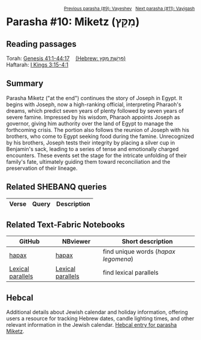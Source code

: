 <span style="float: right;"><sup><a href="../09%20-%20Vayeshev">Previous parasha (#9): Vayeshev</a> &nbsp;&nbsp;<a href="../11%20-%20Vayigash">Next parasha (#11): Vayigash</a></sup></span>

# Parasha #10: Miketz (מִקֵּץ) <a name="start"></a>

## Reading passages

Torah: <a href="https://www.stepbible.org/?q=version=NASB2020|reference=Gen.41:1-44:17&options=HNVUG" target="_blank">Genesis 41:1-44:17</a> &nbsp;&nbsp; <a href="https://tikkun.io/#/p/miketz" target="_blank">(Hebrew: פָּרָשַׁת מִקֵּץ)</a><br>
Haftarah: <a href="https://www.stepbible.org/?q=version=NASB2020|reference=1Kgs.3:15-4:1&options=HNVUG" target="_blank">I Kings 3:15-4:1</a>

## Summary

Parasha Miketz ("at the end") continues the story of Joseph in Egypt. It begins with Joseph, now a high-ranking official, interpreting Pharaoh's dreams, which predict seven years of plenty followed by seven years of severe famine. Impressed by his wisdom, Pharaoh appoints Joseph as governor, giving him authority over the land of Egypt to manage the forthcoming crisis. The portion also follows the reunion of Joseph with his brothers, who come to Egypt seeking food during the famine. Unrecognized by his brothers, Joseph tests their integrity by placing a silver cup in Benjamin's sack, leading to a series of tense and emotionally charged encounters. These events set the stage for the intricate unfolding of their family's fate, ultimately guiding them toward reconciliation and the preservation of their lineage.

## Related SHEBANQ queries

Verse | Query | Description
--- | --- | ---


## Related Text-Fabric Notebooks

GitHub | NBviewer | Short description
---|---|---
[hapax](hapax.ipynb) | <a href="https://nbviewer.org/github/tonyjurg/Parashot/blob/main/WeeklyParasha/10%20-%20Miketz/hapax.ipynb" target="_blank">hapax</a> | find unique words (*hapax legomena*)
[Lexical parallels](lexical_parallels.ipynb) | <a href="https://nbviewer.org/github/tonyjurg/Parashot/blob/main/WeeklyParasha/10%20-%20Miketz/lexical_parallels.ipynb" target="_blank">Lexical parallels</a>| find lexical parallels

## Hebcal

Additional details about Jewish calendar and holiday information, offering users a resource for tracking Hebrew dates, candle lighting times, and other relevant information in the Jewish calendar. <a href="https://www.hebcal.com/sedrot/miketz" target="_blank">Hebcal entry for parasha Miketz</a>.

